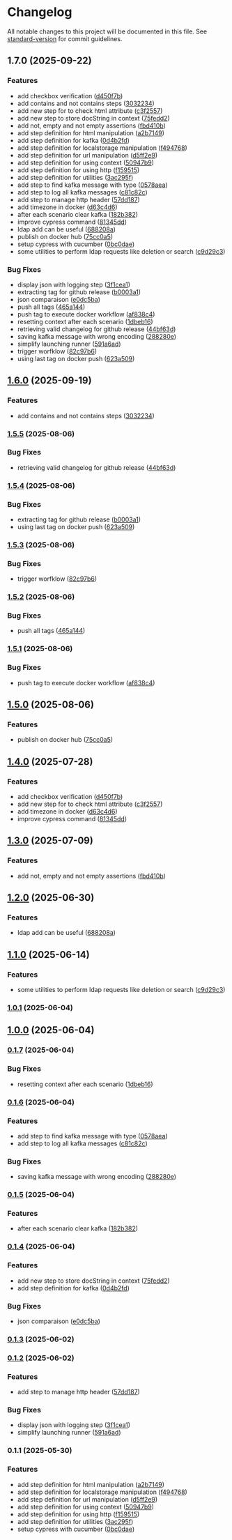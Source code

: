 # Changelog

All notable changes to this project will be documented in this file. See [standard-version](https://github.com/conventional-changelog/standard-version) for commit guidelines.

## 1.7.0 (2025-09-22)


### Features

* add checkbox verification ([d450f7b](https://github.com/Zorin95670/cypress-test-runner/commit/d450f7baf0ef732624faf5336d4e1bb3b19fae58))
* add contains and not contains steps ([3032234](https://github.com/Zorin95670/cypress-test-runner/commit/30322346d69fb6a78abf44566e8f007d58506048))
* add new step for to check html attribute ([c3f2557](https://github.com/Zorin95670/cypress-test-runner/commit/c3f2557c86808cc7c3d2531997cee9a9b345ef33))
* add new step to store docString in context ([75fedd2](https://github.com/Zorin95670/cypress-test-runner/commit/75fedd2315593c58165c726b93f56e5ae7a7a84c))
* add not, empty and not empty assertions ([fbd410b](https://github.com/Zorin95670/cypress-test-runner/commit/fbd410b4ea2ffa7f77865890aaaefe392a88affe))
* add step definition for html manipulation ([a2b7149](https://github.com/Zorin95670/cypress-test-runner/commit/a2b7149bf691c118be096fce7764fd68d170ade0))
* add step definition for kafka ([0d4b2fd](https://github.com/Zorin95670/cypress-test-runner/commit/0d4b2fd4eea094e89da891c832b6ea4771270f7d))
* add step definition for localstorage manipulation ([f494768](https://github.com/Zorin95670/cypress-test-runner/commit/f4947687779c45a1f551796529178f12086202e5))
* add step definition for url manipulation ([d5ff2e9](https://github.com/Zorin95670/cypress-test-runner/commit/d5ff2e9c9a78a59aa5ec87898cae696482e6d0b7))
* add step definition for using context ([50947b9](https://github.com/Zorin95670/cypress-test-runner/commit/50947b992285722189b3d1620e018b281f0cdc18))
* add step definition for using http ([f159515](https://github.com/Zorin95670/cypress-test-runner/commit/f15951585ecc9819402f2e3c59a981c2b5140ca8))
* add step definition for utilities ([3ac295f](https://github.com/Zorin95670/cypress-test-runner/commit/3ac295f58a076505a3baddfd07619517c3072b56))
* add step to find kafka message with type ([0578aea](https://github.com/Zorin95670/cypress-test-runner/commit/0578aea63cf780765a9ea6131b3e7f6ae581bfb5))
* add step to log all kafka messages ([c81c82c](https://github.com/Zorin95670/cypress-test-runner/commit/c81c82cd3c0ebd99b672613d853accca035c903f))
* add step to manage http header ([57dd187](https://github.com/Zorin95670/cypress-test-runner/commit/57dd1870c19bfaa1a8b4a9ad15cf0745bcf53df4))
* add timezone in docker ([d63c4d6](https://github.com/Zorin95670/cypress-test-runner/commit/d63c4d6793e428911bbf5ae7e49fa758bf6d4462))
* after each scenario clear kafka ([182b382](https://github.com/Zorin95670/cypress-test-runner/commit/182b3824c5e60eb28e3b8072d16d3a442d46ab65))
* improve cypress command ([81345dd](https://github.com/Zorin95670/cypress-test-runner/commit/81345dd518640c274d4cb36c169e6acc6a26bb95))
* ldap add can be useful ([688208a](https://github.com/Zorin95670/cypress-test-runner/commit/688208adae8b487da5e0c985f39f43951b9c7428))
* publish on docker hub ([75cc0a5](https://github.com/Zorin95670/cypress-test-runner/commit/75cc0a54c8c806ea75f51dd40a0d347a557c9742))
* setup cypress with cucumber ([0bc0dae](https://github.com/Zorin95670/cypress-test-runner/commit/0bc0dae7f3c765fcc0c0b7999c1436d17ebc0a9e))
* some utilities to perform ldap requests like deletion or search ([c9d29c3](https://github.com/Zorin95670/cypress-test-runner/commit/c9d29c39aac2ca8e5174711ab872bf006b4aba8e))


### Bug Fixes

* display json with logging step ([3f1cea1](https://github.com/Zorin95670/cypress-test-runner/commit/3f1cea1c07150a74c1017dec4c47c6f81760b400))
* extracting tag for github release ([b0003a1](https://github.com/Zorin95670/cypress-test-runner/commit/b0003a1f3ac8f919a316def5ec7a76c20e927a71))
* json comparaison ([e0dc5ba](https://github.com/Zorin95670/cypress-test-runner/commit/e0dc5baf309fc1909f552cae7b9511b9d8db2c4a))
* push all tags ([465a144](https://github.com/Zorin95670/cypress-test-runner/commit/465a144992708d6f359c27b98216a508a6c7809f))
* push tag to execute docker workflow ([af838c4](https://github.com/Zorin95670/cypress-test-runner/commit/af838c4fa7ca393c2589ff65aaee308888d7df88))
* resetting context after each scenario ([1dbeb16](https://github.com/Zorin95670/cypress-test-runner/commit/1dbeb16954b7bf9b6e747f6fec282b28fdce3e9e))
* retrieving valid changelog for github release ([44bf63d](https://github.com/Zorin95670/cypress-test-runner/commit/44bf63dba19ae1af62914f394438627da30203e5))
* saving kafka message with wrong encoding ([288280e](https://github.com/Zorin95670/cypress-test-runner/commit/288280ea692c6b63be599fc33dd0ee5aa768df37))
* simplify launching runner ([591a6ad](https://github.com/Zorin95670/cypress-test-runner/commit/591a6adeec43a017f36570f3a43d388d547feece))
* trigger worfklow ([82c97b6](https://github.com/Zorin95670/cypress-test-runner/commit/82c97b68c14946d33081b24722f7244c4dc774b2))
* using last tag on docker push ([623a509](https://github.com/Zorin95670/cypress-test-runner/commit/623a50988e7c20bc83b83b4f384864d934563264))

## [1.6.0](https://github.com/Zorin95670/cypress-test-runner/compare/v1.5.5...v1.6.0) (2025-09-19)


### Features

* add contains and not contains steps ([3032234](https://github.com/Zorin95670/cypress-test-runner/commit/30322346d69fb6a78abf44566e8f007d58506048))

### [1.5.5](https://github.com/Zorin95670/cypress-test-runner/compare/v1.5.4...v1.5.5) (2025-08-06)


### Bug Fixes

* retrieving valid changelog for github release ([44bf63d](https://github.com/Zorin95670/cypress-test-runner/commit/44bf63dba19ae1af62914f394438627da30203e5))

### [1.5.4](https://github.com/Zorin95670/cypress-test-runner/compare/v1.5.3...v1.5.4) (2025-08-06)


### Bug Fixes

* extracting tag for github release ([b0003a1](https://github.com/Zorin95670/cypress-test-runner/commit/b0003a1f3ac8f919a316def5ec7a76c20e927a71))
* using last tag on docker push ([623a509](https://github.com/Zorin95670/cypress-test-runner/commit/623a50988e7c20bc83b83b4f384864d934563264))

### [1.5.3](https://github.com/Zorin95670/cypress-test-runner/compare/v1.5.2...v1.5.3) (2025-08-06)


### Bug Fixes

* trigger worfklow ([82c97b6](https://github.com/Zorin95670/cypress-test-runner/commit/82c97b68c14946d33081b24722f7244c4dc774b2))

### [1.5.2](https://github.com/Zorin95670/cypress-test-runner/compare/v1.5.1...v1.5.2) (2025-08-06)


### Bug Fixes

* push all tags ([465a144](https://github.com/Zorin95670/cypress-test-runner/commit/465a144992708d6f359c27b98216a508a6c7809f))

### [1.5.1](https://github.com/Zorin95670/cypress-test-runner/compare/v1.5.0...v1.5.1) (2025-08-06)


### Bug Fixes

* push tag to execute docker workflow ([af838c4](https://github.com/Zorin95670/cypress-test-runner/commit/af838c4fa7ca393c2589ff65aaee308888d7df88))

## [1.5.0](https://github.com/Zorin95670/cypress-test-runner/compare/v1.4.0...v1.5.0) (2025-08-06)


### Features

* publish on docker hub ([75cc0a5](https://github.com/Zorin95670/cypress-test-runner/commit/75cc0a54c8c806ea75f51dd40a0d347a557c9742))

## [1.4.0](https://github.com/Zorin95670/cypress-test-runner/compare/v1.3.0...v1.4.0) (2025-07-28)


### Features

* add checkbox verification ([d450f7b](https://github.com/Zorin95670/cypress-test-runner/commit/d450f7baf0ef732624faf5336d4e1bb3b19fae58))
* add new step for to check html attribute ([c3f2557](https://github.com/Zorin95670/cypress-test-runner/commit/c3f2557c86808cc7c3d2531997cee9a9b345ef33))
* add timezone in docker ([d63c4d6](https://github.com/Zorin95670/cypress-test-runner/commit/d63c4d6793e428911bbf5ae7e49fa758bf6d4462))
* improve cypress command ([81345dd](https://github.com/Zorin95670/cypress-test-runner/commit/81345dd518640c274d4cb36c169e6acc6a26bb95))

## [1.3.0](https://github.com/Zorin95670/cypress-test-runner/compare/v1.2.0...v1.3.0) (2025-07-09)


### Features

* add not, empty and not empty assertions ([fbd410b](https://github.com/Zorin95670/cypress-test-runner/commit/fbd410b4ea2ffa7f77865890aaaefe392a88affe))

## [1.2.0](https://github.com/Zorin95670/cypress-test-runner/compare/v1.1.0...v1.2.0) (2025-06-30)


### Features

* ldap add can be useful ([688208a](https://github.com/Zorin95670/cypress-test-runner/commit/688208adae8b487da5e0c985f39f43951b9c7428))

## [1.1.0](https://github.com/Zorin95670/cypress-test-runner/compare/v1.0.1...v1.1.0) (2025-06-14)


### Features

* some utilities to perform ldap requests like deletion or search ([c9d29c3](https://github.com/Zorin95670/cypress-test-runner/commit/c9d29c39aac2ca8e5174711ab872bf006b4aba8e))

### [1.0.1](https://github.com/Zorin95670/cypress-test-runner/compare/v0.1.7...v1.0.1) (2025-06-04)

## [1.0.0](https://github.com/Zorin95670/cypress-test-runner/compare/v0.1.7...v1.0.0) (2025-06-04)

### [0.1.7](https://github.com/Zorin95670/cypress-test-runner/compare/v0.1.6...v0.1.7) (2025-06-04)


### Bug Fixes

* resetting context after each scenario ([1dbeb16](https://github.com/Zorin95670/cypress-test-runner/commit/1dbeb16954b7bf9b6e747f6fec282b28fdce3e9e))

### [0.1.6](https://github.com/Zorin95670/cypress-test-runner/compare/v0.1.5...v0.1.6) (2025-06-04)


### Features

* add step to find kafka message with type ([0578aea](https://github.com/Zorin95670/cypress-test-runner/commit/0578aea63cf780765a9ea6131b3e7f6ae581bfb5))
* add step to log all kafka messages ([c81c82c](https://github.com/Zorin95670/cypress-test-runner/commit/c81c82cd3c0ebd99b672613d853accca035c903f))


### Bug Fixes

* saving kafka message with wrong encoding ([288280e](https://github.com/Zorin95670/cypress-test-runner/commit/288280ea692c6b63be599fc33dd0ee5aa768df37))

### [0.1.5](https://github.com/Zorin95670/cypress-test-runner/compare/v0.1.4...v0.1.5) (2025-06-04)


### Features

* after each scenario clear kafka ([182b382](https://github.com/Zorin95670/cypress-test-runner/commit/182b3824c5e60eb28e3b8072d16d3a442d46ab65))

### [0.1.4](https://github.com/Zorin95670/cypress-test-runner/compare/v0.1.3...v0.1.4) (2025-06-04)


### Features

* add new step to store docString in context ([75fedd2](https://github.com/Zorin95670/cypress-test-runner/commit/75fedd2315593c58165c726b93f56e5ae7a7a84c))
* add step definition for kafka ([0d4b2fd](https://github.com/Zorin95670/cypress-test-runner/commit/0d4b2fd4eea094e89da891c832b6ea4771270f7d))


### Bug Fixes

* json comparaison ([e0dc5ba](https://github.com/Zorin95670/cypress-test-runner/commit/e0dc5baf309fc1909f552cae7b9511b9d8db2c4a))

### [0.1.3](https://github.com/Zorin95670/cypress-test-runner/compare/v0.1.2...v0.1.3) (2025-06-02)

### [0.1.2](https://github.com/Zorin95670/cypress-test-runner/compare/v0.1.1...v0.1.2) (2025-06-02)


### Features

* add step to manage http header ([57dd187](https://github.com/Zorin95670/cypress-test-runner/commit/57dd1870c19bfaa1a8b4a9ad15cf0745bcf53df4))


### Bug Fixes

* display json with logging step ([3f1cea1](https://github.com/Zorin95670/cypress-test-runner/commit/3f1cea1c07150a74c1017dec4c47c6f81760b400))
* simplify launching runner ([591a6ad](https://github.com/Zorin95670/cypress-test-runner/commit/591a6adeec43a017f36570f3a43d388d547feece))

### 0.1.1 (2025-05-30)


### Features

* add step definition for html manipulation ([a2b7149](https://github.com/Zorin95670/cypress-test-runner/commit/a2b7149bf691c118be096fce7764fd68d170ade0))
* add step definition for localstorage manipulation ([f494768](https://github.com/Zorin95670/cypress-test-runner/commit/f4947687779c45a1f551796529178f12086202e5))
* add step definition for url manipulation ([d5ff2e9](https://github.com/Zorin95670/cypress-test-runner/commit/d5ff2e9c9a78a59aa5ec87898cae696482e6d0b7))
* add step definition for using context ([50947b9](https://github.com/Zorin95670/cypress-test-runner/commit/50947b992285722189b3d1620e018b281f0cdc18))
* add step definition for using http ([f159515](https://github.com/Zorin95670/cypress-test-runner/commit/f15951585ecc9819402f2e3c59a981c2b5140ca8))
* add step definition for utilities ([3ac295f](https://github.com/Zorin95670/cypress-test-runner/commit/3ac295f58a076505a3baddfd07619517c3072b56))
* setup cypress with cucumber ([0bc0dae](https://github.com/Zorin95670/cypress-test-runner/commit/0bc0dae7f3c765fcc0c0b7999c1436d17ebc0a9e))
